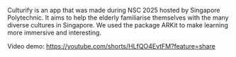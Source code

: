 Culturify is an app that was made during NSC 2025 hosted by Singapore Polytechnic. It aims to help the elderly familiarise themselves with the many diverse cultures in Singapore. We used the package ARKit to make learning more immersive and interesting.

Video demo: https://youtube.com/shorts/HLfQO4EvtFM?feature=share
